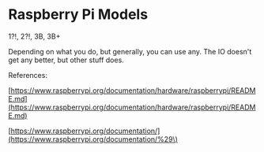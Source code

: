 # Raspberry Pi Models

1?!, 2?!, 3B, 3B+

Depending on what you do, but generally, you can use any. The IO doesn't get any better, but other stuff does.

References:

[https://www.raspberrypi.org/documentation/hardware/raspberrypi/README.md](https://www.raspberrypi.org/documentation/hardware/raspberrypi/README.md)

[https://www.raspberrypi.org/documentation/](https://www.raspberrypi.org/documentation/%29\)

